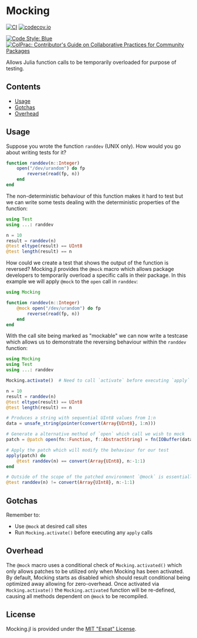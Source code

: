 Mocking
=======

[![CI](https://github.com/Invenia/Mocking.jl/workflows/CI/badge.svg)](https://github.com/Invenia/Mocking.jl/actions?query=workflow%3ACI)
[![codecov.io](http://codecov.io/github/invenia/Mocking.jl/coverage.svg?branch=master)](http://codecov.io/github/invenia/Mocking.jl?branch=master)

[![Code Style: Blue](https://img.shields.io/badge/code%20style-blue-4495d1.svg)](https://github.com/invenia/BlueStyle) [![ColPrac: Contributor's Guide on Collaborative Practices for Community Packages](https://img.shields.io/badge/ColPrac-Contributor's%20Guide-blueviolet)](https://github.com/SciML/ColPrac)


Allows Julia function calls to be temporarily overloaded for purpose of testing.

Contents
--------

- [Usage](#usage)
- [Gotchas](#gotchas)
- [Overhead](#overhead)

Usage
-----

Suppose you wrote the function `randdev` (UNIX only). How would you go about writing tests
for it?

```julia
function randdev(n::Integer)
    open("/dev/urandom") do fp
        reverse(read(fp, n))
    end
end
```

The non-deterministic behaviour of this function makes it hard to test but we can write some
tests dealing with the deterministic properties of the function:

```julia
using Test
using ...: randdev

n = 10
result = randdev(n)
@test eltype(result) == UInt8
@test length(result) == n
```

How could we create a test that shows the output of the function is reversed? Mocking.jl
provides the `@mock` macro which allows package developers to temporarily overload a
specific calls in their package. In this example we will apply `@mock` to the `open` call
in `randdev`:

```julia
using Mocking

function randdev(n::Integer)
    @mock open("/dev/urandom") do fp
        reverse(read(fp, n))
    end
end
```

With the call site being marked as "mockable" we can now write a testcase which allows
us to demonstrate the reversing behaviour within the `randdev` function:

```julia
using Mocking
using Test
using ...: randdev

Mocking.activate()  # Need to call `activate` before executing `apply`

n = 10
result = randdev(n)
@test eltype(result) == UInt8
@test length(result) == n

# Produces a string with sequential UInt8 values from 1:n
data = unsafe_string(pointer(convert(Array{UInt8}, 1:n)))

# Generate a alternative method of `open` which call we wish to mock
patch = @patch open(fn::Function, f::AbstractString) = fn(IOBuffer(data))

# Apply the patch which will modify the behaviour for our test
apply(patch) do
    @test randdev(n) == convert(Array{UInt8}, n:-1:1)
end

# Outside of the scope of the patched environment `@mock` is essentially a no-op
@test randdev(n) != convert(Array{UInt8}, n:-1:1)
```

Gotchas
-------

Remember to:

- Use `@mock` at desired call sites
- Run `Mocking.activate()` before executing any `apply` calls

Overhead
--------

The `@mock` macro uses a conditional check of `Mocking.activated()` which only allows
patches to be utilized only when Mocking has been activated. By default, Mocking starts as
disabled which should result conditional being optimized away allowing for zero-overhead.
Once activated via `Mocking.activate()` the `Mocking.activated` function will be
re-defined, causing all methods dependent on `@mock` to be recompiled.

License
-------

Mocking.jl is provided under the [MIT "Expat" License](LICENSE.md).
